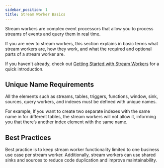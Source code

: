 ```yaml
---
sidebar_position: 1
title: Stream Worker Basics
---
```


Stream workers are complex event processors that allow you to process streams of events and query them in real time.

If you are new to stream workers, this section explains in basic terms what stream workers are, how they work, and what the required and optional parts of a stream worker are.

If you haven't already, check out [Getting Started with Stream Workers](../getting-started-stream-workers.md) for a quick introduction.

## Unique Name Requirements

All the elements such as streams, tables, triggers, functions, window, sink, sources, query workers, and indexes must be defined with unique names.

For example, If you want to create two separate indexes with the same name in for different tables, the stream workers will not allow it, informing you that there’s another index element with the same name.

## Best Practices

Best practice is to keep stream worker functionality limited to one business use case per stream worker. Additionally, stream workers can use shared sinks and sources to reduce code duplication and improve maintainability.

<DocCardList />
